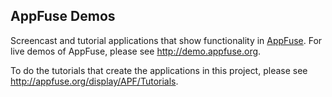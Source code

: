 ## AppFuse Demos
Screencast and tutorial applications that show functionality in [AppFuse][]. For live demos of AppFuse, please see http://demo.appfuse.org.

To do the tutorials that create the applications in this project, please see http://appfuse.org/display/APF/Tutorials.

[AppFuse]: https://github.com/appfuse/appfuse
